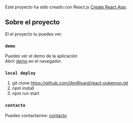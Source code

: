 Este proyecto ha sido creado con React.js [Create React App](https://github.com/facebook/create-react-app).

## Sobre el proyecto

El el proyecto tu puedes ver:

### `demo`

Puedes ver el demo de la aplicación<br />
Abrir [demo](https://react-poke-api-sv.herokuapp.com/) en el navegador.



### `local deploy `
1. git clone https://github.com/iAmRivard/react-pokemon.git<br />
2. npm install<br />
3. npm run start <br />

### `contacto`
Puedes contactarme: [contacto](https://rivasdev.tech/contacto)

